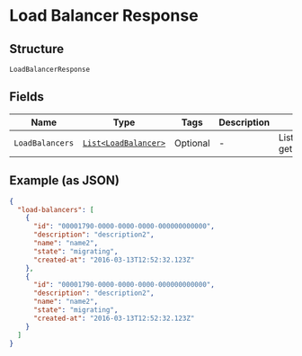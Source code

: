 
# Load Balancer Response

## Structure

`LoadBalancerResponse`

## Fields

| Name | Type | Tags | Description | Getter | Setter |
|  --- | --- | --- | --- | --- | --- |
| `LoadBalancers` | [`List<LoadBalancer>`](../../doc/models/load-balancer.md) | Optional | - | List<LoadBalancer> getLoadBalancers() | setLoadBalancers(List<LoadBalancer> loadBalancers) |

## Example (as JSON)

```json
{
  "load-balancers": [
    {
      "id": "00001790-0000-0000-0000-000000000000",
      "description": "description2",
      "name": "name2",
      "state": "migrating",
      "created-at": "2016-03-13T12:52:32.123Z"
    },
    {
      "id": "00001790-0000-0000-0000-000000000000",
      "description": "description2",
      "name": "name2",
      "state": "migrating",
      "created-at": "2016-03-13T12:52:32.123Z"
    }
  ]
}
```

